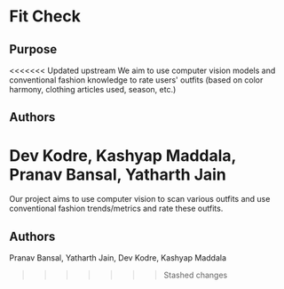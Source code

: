 # Fit Check

## Purpose
<<<<<<< Updated upstream
We aim to use computer vision models and conventional fashion knowledge to rate users' outfits (based on color harmony, clothing articles used, season, etc.)

## Authors
Dev Kodre, Kashyap Maddala, Pranav Bansal, Yatharth Jain
=======
Our project aims to use computer vision to scan various outfits and use conventional fashion trends/metrics and rate these outfits.

## Authors
Pranav Bansal, Yatharth Jain, Dev Kodre, Kashyap Maddala
>>>>>>> Stashed changes

